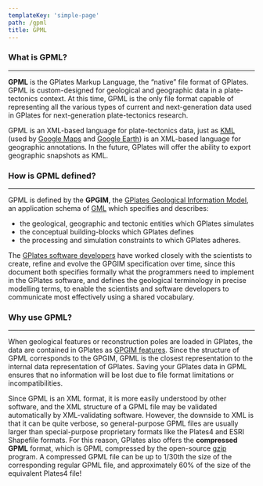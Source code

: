 ```yaml
---
templateKey: 'simple-page'
path: /gpml
title: GPML
---
```


### What is GPML?

---

__GPML__ is the GPlates Markup Language, the “native” file format of GPlates. GPML is custom-designed for geological and geographic data in a plate-tectonics context. At this time, GPML is the only file format capable of representing all the various types of current and next-generation data used in GPlates for next-generation plate-tectonics research.

GPML is an XML-based language for plate-tectonics data, just as [KML](https://www.ogc.org/standards/kml/) (used by [Google Maps](https://www.google.com/maps) and [Google Earth](https://www.google.com/earth/)) is an XML-based language for geographic annotations. In the future, GPlates will offer the ability to export geographic snapshots as KML.

### How is GPML defined?

---

GPML is defined by the __GPGIM__, the [GPlates Geological Information Model](http://www.earthbyte.org/Resources/GPGIM/), an application schema of [GML](https://www.ogc.org/standards/gml) which specifies and describes:

* the geological, geographic and tectonic entities which GPlates simulates
* the conceptual building-blocks which GPlates defines
* the processing and simulation constraints to which GPlates adheres.

The [GPlates software developers](/contact) have worked closely with the scientists to create, refine and evolve the GPGIM specification over time, since this document both specifies formally what the programmers need to implement in the GPlates software, and defines the geological terminology in precise modelling terms, to enable the scientists and software developers to communicate most effectively using a shared vocabulary.

### Why use GPML?

---

When geological features or reconstruction poles are loaded in GPlates, the data are contained in GPlates as [GPGIM features](http://www.earthbyte.org/Resources/GPGIM/public/). Since the structure of GPML corresponds to the GPGIM, GPML is the closest representation to the internal data representation of GPlates. Saving your GPlates data in GPML ensures that no information will be lost due to file format limitations or incompatibilities.

Since GPML is an XML format, it is more easily understood by other software, and the XML structure of a GPML file may be validated automatically by XML-validating software. However, the downside to XML is that it can be quite verbose, so general-purpose GPML files are usually larger than special-purpose proprietary formats like the Plates4 and ESRI Shapefile formats. For this reason, GPlates also offers the __compressed GPML__ format, which is GPML compressed by the open-source [gzip](http://www.gzip.org/) program. A compressed GPML file can be up to 1/30th the size of the corresponding regular GPML file, and approximately 60% of the size of the equivalent Plates4 file!

